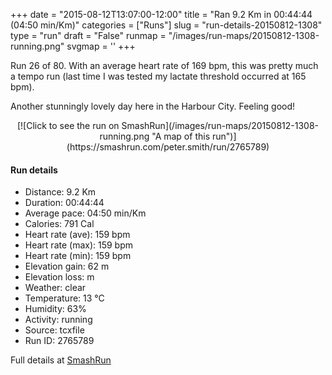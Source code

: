 +++
date = "2015-08-12T13:07:00-12:00"
title = "Ran 9.2 Km in 00:44:44 (04:50 min/Km)"
categories = ["Runs"]
slug = "run-details-20150812-1308"
type = "run"
draft = "False"
runmap = "/images/run-maps/20150812-1308-running.png"
svgmap = '<polyline points="0 54, 0 55, 0 56, 1 59, 2 59, 12 49, 16 47, 20 45, 26 48, 27 46, 29 45, 30 43, 32 42, 45 42, 49 43, 59 51, 63 53, 68 55, 76 54, 86 52, 91 49, 100 51, 93 49, 91 49, 87 52, 78 54, 69 55, 64 54, 59 51, 51 45, 48 43, 44 43, 30 42, 26 47, 20 45, 17 46, 11 48, 7 53, 4 55">'
+++

Run 26 of 80. With an average heart rate of 169 bpm, this was pretty much a tempo run (last time I was tested my lactate threshold occurred at 165 bpm). 

Another stunningly lovely day here in the Harbour City. Feeling good!



<!--more-->

<center>
[![Click to see the run on SmashRun](/images/run-maps/20150812-1308-running.png "A map of this run")](https://smashrun.com/peter.smith/run/2765789)
</center>

#### Run details

* Distance: 9.2 Km
* Duration: 00:44:44
* Average pace: 04:50 min/Km
* Calories: 791 Cal
* Heart rate (ave): 159 bpm
* Heart rate (max): 159 bpm
* Heart rate (min): 159 bpm
* Elevation gain: 62 m
* Elevation loss:  m
* Weather: clear
* Temperature: 13 &deg;C
* Humidity: 63%
* Activity: running
* Source: tcxfile
* Run ID: 2765789

Full details at [SmashRun](https://smashrun.com/peter.smith/run/2765789)